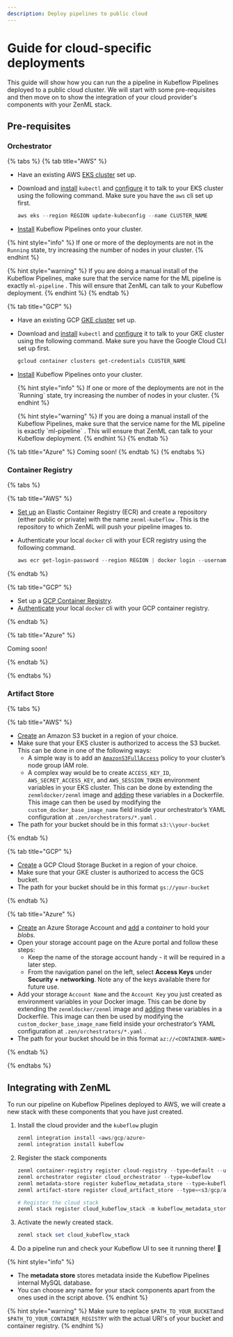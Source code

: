 ```yaml
---
description: Deploy pipelines to public cloud
---
```


# Guide for cloud-specific deployments

This guide will show how you can run the a pipeline in Kubeflow Pipelines deployed to a public cloud cluster. We will start with some pre-requisites and then move on to show the integration of your cloud provider's components with your ZenML stack.


## Pre-requisites

### Orchestrator

{% tabs %}
{% tab title="AWS" %}
* Have an existing AWS [EKS cluster](https://docs.aws.amazon.com/eks/latest/userguide/create-cluster.html) set up.
*   Download and [install](https://kubernetes.io/docs/tasks/tools/) `kubectl` and [configure](https://aws.amazon.com/premiumsupport/knowledge-center/eks-cluster-connection/) it to talk to your EKS cluster using the following command. Make sure you have the `aws` cli set up first.

    ```powershell
    aws eks --region REGION update-kubeconfig --name CLUSTER_NAME
    ```
* [Install](https://www.kubeflow.org/docs/components/pipelines/installation/standalone-deployment/#deploying-kubeflow-pipelines) Kubeflow Pipelines onto your cluster.

{% hint style="info" %}
&#x20;If one or more of the deployments are not in the `Running` state, try increasing the number of nodes in your cluster.
{% endhint %}

{% hint style="warning" %}
If you are doing a manual install of the Kubeflow Pipelines, make sure that the service name for the ML pipeline is exactly `ml-pipeline` . This will ensure that ZenML can talk to your Kubeflow deployment.
{% endhint %}
{% endtab %}

{% tab title="GCP" %}
* Have an existing GCP [GKE cluster](https://cloud.google.com/kubernetes-engine/docs/quickstart) set up.
*   Download and [install](https://kubernetes.io/docs/tasks/tools/) `kubectl` and [configure](https://cloud.google.com/kubernetes-engine/docs/how-to/cluster-access-for-kubectl) it to talk to your GKE cluster using the following command. Make sure you have the Google Cloud CLI set up first.

    ```powershell
    gcloud container clusters get-credentials CLUSTER_NAME
    ```
*   [Install](https://www.kubeflow.org/docs/distributions/gke/deploy/overview/) Kubeflow Pipelines onto your cluster.

    {% hint style="info" %}
    If one or more of the deployments are not in the \`Running\` state, try increasing the number of nodes in your cluster.
    {% endhint %}

    {% hint style="warning" %}
    If you are doing a manual install of the Kubeflow Pipelines, make sure that the service name for the ML pipeline is exactly \`ml-pipeline\` . This will ensure that ZenML can talk to your Kubeflow deployment.
    {% endhint %}
{% endtab %}

{% tab title="Azure" %}
Coming soon!
{% endtab %}
{% endtabs %}

    
### Container Registry

{% tabs %}

{% tab title="AWS" %} 

- [Set up](https://docs.aws.amazon.com/AmazonECR/latest/userguide/get-set-up-for-amazon-ecr.html) an Elastic Container Registry (ECR) and create a repository (either public or private) with the name `zenml-kubeflow` . This is the repository to which ZenML will push your pipeline images to.
- Authenticate your local `docker` cli with your ECR registry using the following command.
    
    ```powershell
    aws ecr get-login-password --region REGION | docker login --username AWS --password-stdin ACCOUNT_ID.dkr.ecr.REGION.amazonaws.com
    ```

{% endtab %} 

{% tab title="GCP" %}

- Set up a [GCP Container Registry](https://cloud.google.com/container-registry/docs).
- [Authenticate](https://cloud.google.com/container-registry/docs/advanced-authentication) your local `docker` cli with your GCP container registry.
    

{% endtab %}


{% tab title="Azure" %} 

Coming soon!

{% endtab %} 

{% endtabs %}

    

### Artifact Store

{% tabs %}

{% tab title="AWS" %} 

- [Create](https://docs.aws.amazon.com/AmazonS3/latest/userguide/create-bucket-overview.html) an Amazon S3 bucket in a region of your choice.
- Make sure that your EKS cluster is authorized to access the S3 bucket. This can be done in one of the following ways:
    - A simple way is to add an [`AmazonS3FullAccess`](https://console.aws.amazon.com/iam/home#/policies/arn:aws:iam::aws:policy/AmazonS3FullAccess) policy to your cluster’s node group IAM role.
    - A complex way would be to create `ACCESS_KEY_ID`, `AWS_SECRET_ACCESS_KEY`, and `AWS_SESSION_TOKEN` environment variables in your EKS cluster. This can be done by extending the `zenmldocker/zenml` image and [adding](https://docs.docker.com/engine/reference/builder/#env) these variables in a Dockerfile. 
    This image can then be used by modifying the `custom_docker_base_image_name` field inside your orchestrator’s YAML configuration at `.zen/orchestrators/*.yaml` .
- The path for your bucket should be in this format `s3:\\your-bucket`

{% endtab %} 

{% tab title="GCP" %}

- [Create](https://cloud.google.com/storage/docs/creating-buckets) a GCP Cloud Storage Bucket in a region of your choice.
- Make sure that your GKE cluster is authorized to access the GCS bucket.
- The path for your bucket should be in this format `gs://your-bucket`

{% endtab %}


{% tab title="Azure" %} 

- [Create](https://docs.microsoft.com/en-us/azure/storage/common/storage-account-overview) an Azure Storage Account and [add](https://docs.microsoft.com/en-us/azure/storage/blobs/storage-quickstart-blobs-portal) a *container* to hold your *blobs.*
- Open your storage account page on the Azure portal and follow these steps:
    - Keep the name of the storage account handy - it will be required in a later step.
    - From the navigation panel on the left, select **Access Keys** under **Security + networking**. Note any of the keys available there for future use.
- Add your storage `Account Name` and the `Account Key` you just created as environment variables in your Docker image. This can be done by extending the `zenmldocker/zenml` image and [adding](https://docs.docker.com/engine/reference/builder/#env) these variables in a Dockerfile. 
This image can then be used by modifying the `custom_docker_base_image_name` field inside your orchestrator’s YAML configuration at `.zen/orchestrators/*.yaml` .
- The path for your bucket should be in this format `az://<CONTAINER-NAME>`

{% endtab %} 

{% endtabs %}




## Integrating with ZenML

To run our pipeline on Kubeflow Pipelines deployed to AWS, we will create a new stack with these components that you have just created. 

1. Install the cloud provider and the `kubeflow` plugin
    
    ```powershell
    zenml integration install <aws/gcp/azure>
    zenml integration install kubeflow
    ```
    
2. Register the stack components
    
    ```powershell
    zenml container-registry register cloud-registry --type=default --uri=$PATH_TO_YOUR_CONTAINER_REGISTRY
    zenml orchestrator register cloud_orchestrator --type=kubeflow
    zenml metadata-store register kubeflow_metadata_store --type=kubeflow
    zenml artifact-store register cloud_artifact_store --type=<s3/gcp/azure> --path=$PATH_TO_YOUR_BUCKET
    
    # Register the cloud stack
    zenml stack register cloud_kubeflow_stack -m kubeflow_metadata_store -a cloud_artifact_store -o cloud_orchestrator -c cloud_registry
    ```
    
3. Activate the newly created stack.
    
    ```powershell
    zenml stack set cloud_kubeflow_stack
    ```
    
4. Do a pipeline run and check your Kubeflow UI to see it running there! 🚀

{% hint style="info" %}
* The **metadata store** stores metadata inside the Kubeflow Pipelines internal MySQL database.
* You can choose any name for your stack components apart from the ones used in the script above.
{% endhint %}

{% hint style="warning" %}
&#x20;Make sure to replace `$PATH_TO_YOUR_BUCKET`and `$PATH_TO_YOUR_CONTAINER_REGISTRY` with the actual URI's of your bucket and container registry.
{% endhint %}
